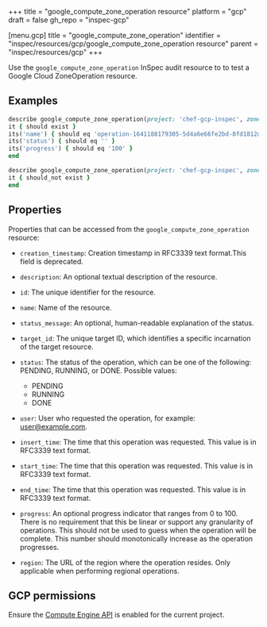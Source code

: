 +++
title = "google_compute_zone_operation resource"
platform = "gcp"
draft = false
gh_repo = "inspec-gcp"

[menu.gcp]
title = "google_compute_zone_operation"
identifier = "inspec/resources/gcp/google_compute_zone_operation resource"
parent = "inspec/resources/gcp"
+++

Use the `google_compute_zone_operation` InSpec audit resource to to test a Google Cloud ZoneOperation resource.

## Examples

```ruby
describe google_compute_zone_operation(project: 'chef-gcp-inspec', zone: 'us-central1-a', name: 'operation-1641188179305-5d4a6e66fe2bd-8fd1812d-d97f3b69') do
it { should exist }
its('name') { should eq 'operation-1641188179305-5d4a6e66fe2bd-8fd1812d-d97f3b69' }
its('status') { should eq '' }
its('progress') { should eq '100' }
end

describe google_compute_zone_operation(project: 'chef-gcp-inspec', zone: 'us-central1-a', name: 'nonexistent') do
it { should_not exist }
end
```

## Properties

Properties that can be accessed from the `google_compute_zone_operation` resource:


  * `creation_timestamp`: Creation timestamp in RFC3339 text format.This field is deprecated.

  * `description`: An optional textual description of the resource.

  * `id`: The unique identifier for the resource.

  * `name`: Name of the resource.

  * `status_message`: An optional, human-readable explanation of the status.

  * `target_id`: The unique target ID, which identifies a specific incarnation of the target resource.

  * `status`: The status of the operation, which can be one of the following: PENDING, RUNNING, or DONE.
  Possible values:
    * PENDING
    * RUNNING
    * DONE

  * `user`: User who requested the operation, for example: user@example.com.

  * `insert_time`: The time that this operation was requested. This value is in RFC3339 text format.

  * `start_time`: The time that this operation was requested. This value is in RFC3339 text format.

  * `end_time`: The time that this operation was requested. This value is in RFC3339 text format.

  * `progress`: An optional progress indicator that ranges from 0 to 100. There is no requirement that this be linear or support any granularity of operations. This should not be used to guess when the operation will be complete. This number should monotonically increase as the operation progresses.

  * `region`: The URL of the region where the operation resides. Only applicable when performing regional operations.


## GCP permissions

Ensure the [Compute Engine API](https://console.cloud.google.com/apis/library/compute.googleapis.com/) is enabled for the current project.
